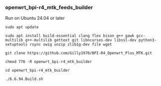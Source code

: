 ### openwrt_bpi-r4_mtk_feeds_builder

Run on Ubuntu 24.04 or later

`sudo apt update`

`sudo apt install build-essential clang flex bison g++ gawk gcc-multilib g++-multilib gettext git libncurses-dev libssl-dev python3-setuptools rsync swig unzip zlib1g-dev file wget`

`git clone https://github.com/Gilly1970/BPI-R4_Openwrt_Plus_MTK.git`

`chmod 776 -R openwrt_bpi-r4_mtk_builder`

`cd openwrt_bpi-r4_mtk_builder`

`./6.6.94.Build.sh`
